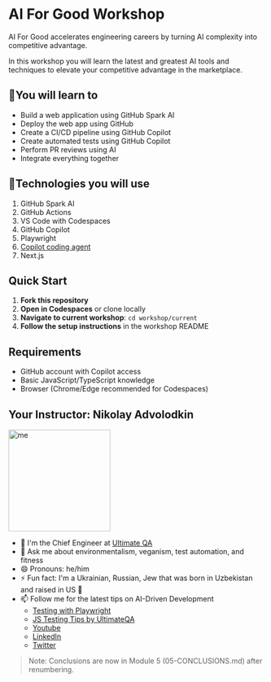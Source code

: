# AI For Good Workshop

AI For Good accelerates engineering careers by turning AI complexity into competitive advantage.

In this workshop you will learn the latest and greatest AI tools and techniques to elevate your competitive advantage in the marketplace.

## 🧠You will learn to

- Build a web application using GitHub Spark AI
- Deploy the web app using GitHub
- Create a CI/CD pipeline using GitHub Copilot
- Create automated tests using GitHub Copilot
- Perform PR reviews using AI
- Integrate everything together

## 🔧Technologies you will use

1. GitHub Spark AI
2. GitHub Actions
3. VS Code with Codespaces
4. GitHub Copilot
5. Playwright
6. [Copilot coding agent](https://docs.github.com/en/enterprise-cloud@latest/copilot/concepts/coding-agent/coding-agent)
7. Next.js

## Quick Start

1. **Fork this repository**
2. **Open in Codespaces** or clone locally
3. **Navigate to current workshop**: `cd workshop/current`
4. **Follow the setup instructions** in the workshop README

## Requirements

- GitHub account with Copilot access
- Basic JavaScript/TypeScript knowledge
- Browser (Chrome/Edge recommended for Codespaces)

## Your Instructor: Nikolay Advolodkin

<img src="./graphics/NikolayAndMia.JPG" alt="me" width="200"/>

- 🔭 I'm the Chief Engineer at [Ultimate QA](https://ultimateqa.com/consulting)
- 💬 Ask me about environmentalism, veganism, test automation, and fitness
- 😄 Pronouns: he/him
- ⚡ Fun fact: I'm a Ukrainian, Russian, Jew that was born in Uzbekistan and raised in US 🤯
- 📫 Follow me for the latest tips on AI-Driven Development
  - [Testing with Playwright](https://testing-with-playwright.beehiiv.com/)
  - [JS Testing Tips by UltimateQA](https://ultimateqa.kit.com/js-testing-tips)
  - [Youtube](https://www.youtube.com/ultimateqa?sub_confirmation=1)
  - [LinkedIn](https://www.linkedin.com/in/nikolayadvolodkin/)
  - [Twitter](https://twitter.com/intent/follow?screen_name=nikolay_a00)

> Note: Conclusions are now in Module 5 (05-CONCLUSIONS.md) after renumbering.
